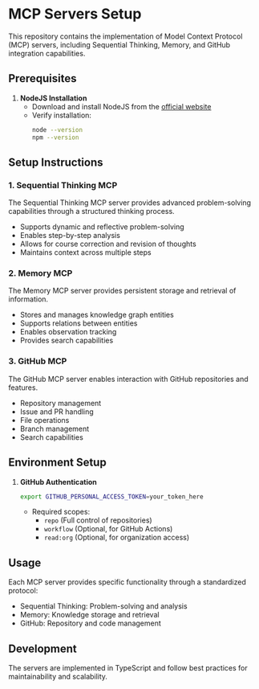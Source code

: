 # MCP Servers Setup

This repository contains the implementation of Model Context Protocol (MCP) servers, including Sequential Thinking, Memory, and GitHub integration capabilities.

## Prerequisites

1. **NodeJS Installation**
   - Download and install NodeJS from the [official website](https://nodejs.org/)
   - Verify installation:
     ```bash
     node --version
     npm --version
     ```

## Setup Instructions

### 1. Sequential Thinking MCP
The Sequential Thinking MCP server provides advanced problem-solving capabilities through a structured thinking process.

- Supports dynamic and reflective problem-solving
- Enables step-by-step analysis
- Allows for course correction and revision of thoughts
- Maintains context across multiple steps

### 2. Memory MCP
The Memory MCP server provides persistent storage and retrieval of information.

- Stores and manages knowledge graph entities
- Supports relations between entities
- Enables observation tracking
- Provides search capabilities

### 3. GitHub MCP
The GitHub MCP server enables interaction with GitHub repositories and features.

- Repository management
- Issue and PR handling
- File operations
- Branch management
- Search capabilities

## Environment Setup

1. **GitHub Authentication**
   ```bash
   export GITHUB_PERSONAL_ACCESS_TOKEN=your_token_here
   ```
   - Required scopes:
     - `repo` (Full control of repositories)
     - `workflow` (Optional, for GitHub Actions)
     - `read:org` (Optional, for organization access)

## Usage

Each MCP server provides specific functionality through a standardized protocol:

- Sequential Thinking: Problem-solving and analysis
- Memory: Knowledge storage and retrieval
- GitHub: Repository and code management

## Development

The servers are implemented in TypeScript and follow best practices for maintainability and scalability.
